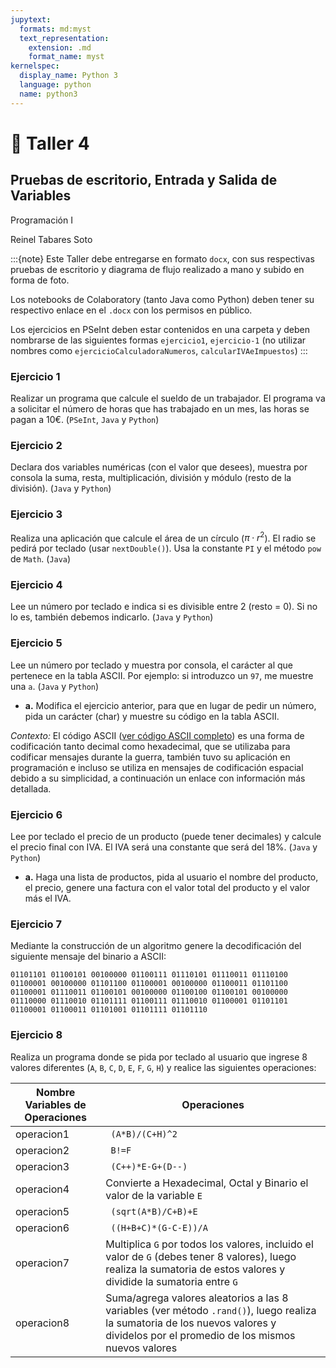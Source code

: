 ```yaml
---
jupytext:
  formats: md:myst
  text_representation:
    extension: .md
    format_name: myst
kernelspec:
  display_name: Python 3
  language: python
  name: python3
---
```


# 📄 Taller 4

## Pruebas de escritorio, Entrada y Salida de Variables
Programación I

Reinel Tabares Soto

:::{note}
Este Taller debe entregarse en formato `docx`, con sus respectivas pruebas de escritorio y diagrama de flujo realizado a mano y subido en forma de foto.

Los notebooks de Colaboratory (tanto Java como Python) deben tener su respectivo enlace en el `.docx` con los permisos en público.

Los ejercicios en PSeInt deben estar contenidos en una carpeta y deben nombrarse de las siguientes formas `ejercicio1`, `ejercicio-1` (no utilizar nombres como `ejercicioCalculadoraNumeros`, `calcularIVAeImpuestos`)
:::

### Ejercicio 1
Realizar un programa que calcule el sueldo de un trabajador. El programa va a solicitar el número de horas que has trabajado en un mes, las horas se pagan a 10€. (`PSeInt`, `Java` y `Python`)

### Ejercicio 2
Declara dos variables numéricas (con el valor que desees), muestra por consola la suma, resta, multiplicación, división y módulo (resto de la división). (`Java` y `Python`)

### Ejercicio 3
Realiza una aplicación que calcule el área de un círculo ($\pi \cdot r^2$). El radio se pedirá por teclado (usar `nextDouble()`). Usa la constante `PI` y el método `pow` de `Math`. (`Java`)

### Ejercicio 4
Lee un número por teclado e indica si es divisible entre 2 (resto = 0). Si no lo es, también debemos indicarlo. (`Java` y `Python`)

### Ejercicio 5
Lee un número por teclado y muestra por consola, el carácter al que pertenece en la tabla ASCII. Por ejemplo: si introduzco un `97`, me muestre una `a`. (`Java` y `Python`)

- **a.** Modifica el ejercicio anterior, para que en lugar de pedir un número, pida un carácter (char) y muestre su código en la tabla ASCII.

*Contexto:* El código ASCII ([ver código ASCII completo](https://www.google.com/url?q=https://elcodigoascii.com.ar/&sa=D&source=docs&ust=1693448792138024&usg=AOvVaw2v6IfNkNQ0Cwhv77GRDpHP)) es una forma de codificación tanto decimal como hexadecimal, que se utilizaba para codificar mensajes durante la guerra, también tuvo su aplicación en programación e incluso se utiliza en mensajes de codificación espacial debido a su simplicidad, a continuación un enlace con información más detallada.

### Ejercicio 6
Lee por teclado el precio de un producto (puede tener decimales) y calcule el precio final con IVA. El IVA será una constante que será del $18\%$. (`Java` y `Python`)

- **a.** Haga una lista de productos, pida al usuario el nombre del producto, el precio, genere una factura con el valor total del producto y el valor más el IVA.

### Ejercicio 7
Mediante la construcción de un algoritmo genere la decodificación del siguiente mensaje del binario a ASCII:

    01101101 01100101 00100000 01100111 01110101 01110011 01110100 01100001 00100000 01101100 01100001 00100000 01100011 01101100 01100001 01110011 01100101 00100000 01100100 01100101 00100000 01110000 01110010 01101111 01100111 01110010 01100001 01101101 01100001 01100011 01101001 01101111 01101110

### Ejercicio 8
Realiza un programa donde se pida por teclado al usuario que ingrese 8 valores diferentes (`A`, `B`, `C`, `D`, `E`, `F`, `G`, `H`) y realice las siguientes operaciones:

| Nombre Variables de Operaciones | Operaciones |
| ------------------------ | ----------- |
| operacion1 | <code> (A*B)/(C+H)^2 </code> |
| operacion2 | <code> B!=F </code> |
| operacion3 | <code> (C++)*E-G+(D--) </code> |
| operacion4 | Convierte a Hexadecimal, Octal y Binario el valor de la variable `E` |
| operacion5 | <code> (sqrt(A*B)/C+B)+E </code> |
| operacion6 | <code> ((H+B+C)*(G-C-E))/A </code> |
| operacion7 | Multiplica `G` por todos los valores, incluido el valor de `G` (debes tener 8 valores), luego realiza la sumatoria de estos valores y dividide la sumatoria entre `G` |
| operacion8 | Suma/agrega valores aleatorios a las 8 variables (ver método `.rand()`), luego realiza la sumatoria de los nuevos valores y dividelos por el promedio de los mismos nuevos valores|


